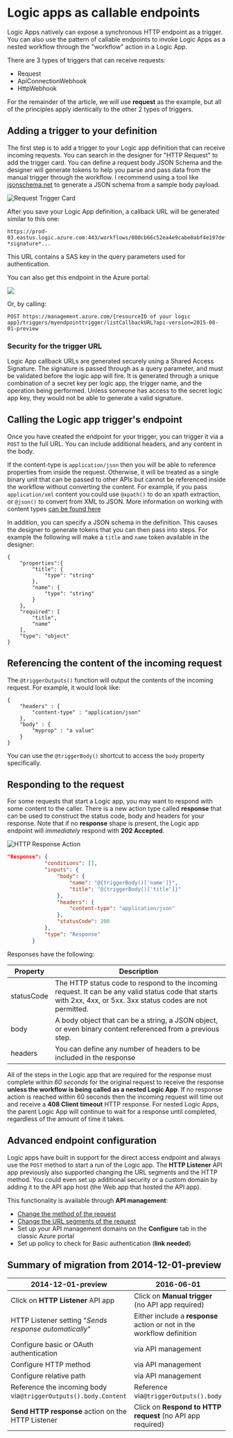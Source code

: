 <properties
   pageTitle="Logic apps as callable endpoints"
   description="How to create and configure trigger endpoints and use them in a Logic app in Azure App Service"
   services="logic-apps"
   documentationCenter=".net,nodejs,java"
   authors="jeffhollan"
   manager="erikre"
   editor=""/>

<tags
   ms.service="logic-apps"
   ms.devlang="multiple"
   ms.topic="article"
   ms.tgt_pltfrm="na"
   ms.workload="integration"
   ms.date="10/18/2016"
   ms.author="jehollan"/>


# <a name="logic-apps-as-callable-endpoints"></a>Logic apps as callable endpoints

Logic Apps natively can expose a synchronous HTTP endpoint as a trigger.  You can also use the pattern of callable endpoints to invoke Logic Apps as a nested workflow through the "workflow" action in a Logic App.

There are 3 types of triggers that can receive requests:

* Request
* ApiConnectionWebhook
* HttpWebhook

For the remainder of the article, we will use **request** as the example, but all of the principles apply identically to the other 2 types of triggers.

## <a name="adding-a-trigger-to-your-definition"></a>Adding a trigger to your definition
The first step is to add a trigger to your Logic app definition that can receive incoming requests.  You can search in the designer for "HTTP Request" to add the trigger card. You can define a request body JSON Schema and the designer will generate tokens to help you parse and pass data from the manual trigger through the workflow.  I recommend using a tool like [jsonschema.net](http://jsonschema.net) to generate a JSON schema from a sample body payload.

![Request Trigger Card][2]

After you save your Logic App definition, a callback URL will be generated similar to this one:
 
``` text
https://prod-03.eastus.logic.azure.com:443/workflows/080cb66c52ea4e9cabe0abf4e197deff/triggers/myendpointtrigger?*signature*...
```

This URL contains a SAS key in the query parameters used for authentication.

You can also get this endpoint in the Azure portal:

![][1]

Or, by calling:

``` text
POST https://management.azure.com/{resourceID of your logic app}/triggers/myendpointtrigger/listCallbackURL?api-version=2015-08-01-preview
```

### <a name="security-for-the-trigger-url"></a>Security for the trigger URL

Logic App callback URLs are generated securely using a Shared Access Signature.  The signature is passed through as a query parameter, and must be validated before the logic app will fire.  It is generated through a unique combination of a secret key per logic app, the trigger name, and the operation being performed.  Unless someone has access to the secret logic app key, they would not be able to generate a valid signature.

## <a name="calling-the-logic-app-triggers-endpoint"></a>Calling the Logic app trigger's endpoint

Once you have created the endpoint for your trigger, you can trigger it via a `POST` to the full URL. You can include additional headers, and any content in the body.

If the content-type is `application/json` then you will be able to reference properties from inside the request. Otherwise, it will be treated as a single binary unit that can be passed to other APIs but cannot be referenced inside the workflow without converting the content.  For example, if you pass `application/xml` content you could use `@xpath()` to do an xpath extraction, or `@json()` to convert from XML to JSON.  More information on working with content types [can be found here](app-service-logic-content-type.md)

In addition, you can specify a JSON schema in the definition. This causes the designer to generate tokens that you can then pass into steps.  For example the following will make a `title` and `name` token available in the designer:

```
{
    "properties":{
        "title": {
            "type": "string"
        },
        "name": {
            "type": "string"
        }
    },
    "required": [
        "title",
        "name"
    ],
    "type": "object"
}
```

## <a name="referencing-the-content-of-the-incoming-request"></a>Referencing the content of the incoming request

The `@triggerOutputs()` function will output the contents of the incoming request. For example, it would look like:

```
{
    "headers" : {
        "content-type" : "application/json"
    },
    "body" : {
        "myprop" : "a value"
    }
}
```

You can use the `@triggerBody()` shortcut to access the `body` property specifically. 

## <a name="responding-to-the-request"></a>Responding to the request

For some requests that start a Logic app, you may want to respond with some content to the caller. There is a new action type called **response** that can be used to construct the status code, body and headers for your response. Note that if no **response** shape is present, the Logic app endpoint will *immediately* respond with **202 Accepted**.

![HTTP Response Action][3]

``` json
"Response": {
            "conditions": [],
            "inputs": {
                "body": {
                    "name": "@{triggerBody()['name']}",
                    "title": "@{triggerBody()['title']}"
                },
                "headers": {
                    "content-type": "application/json"
                },
                "statusCode": 200
            },
            "type": "Response"
        }
```

Responses have the following:

| Property | Description |
| -------- | ----------- |
| statusCode | The HTTP status code to respond to the incoming request. It can be any valid status code that starts with 2xx, 4xx, or 5xx. 3xx status codes are not permitted. | 
| body | A body object that can be a string, a JSON object, or even binary content referenced from a previous step. | 
| headers | You can define any number of headers to be included in the response | 

All of the steps in the Logic app that are required for the response must complete within *60 seconds* for the original request to receive the response **unless the workflow is being called as a nested Logic App**. If no response action is reached within 60 seconds then the incoming request will time out and receive a **408 Client timeout** HTTP response.  For nested Logic Apps, the parent Logic App will continue to wait for a response until completed, regardless of the amount of time it takes.

## <a name="advanced-endpoint-configuration"></a>Advanced endpoint configuration

Logic apps have built in support for the direct access endpoint and always use the `POST` method to start a run of the Logic app. The **HTTP Listener** API app previously also supported changing the URL segments and the HTTP method. You could even set up additional security or a custom domain by adding it to the API app host (the Web app that hosted the API app). 

This functionality is available through **API management**:
* [Change the method of the request](https://msdn.microsoft.com/library/azure/dn894085.aspx#SetRequestMethod)
* [Change the URL segments of the request](https://msdn.microsoft.com/library/azure/7406a8ce-5f9c-4fae-9b0f-e574befb2ee9#RewriteURL)
* Set up your API management domains on the **Configure** tab in the classic Azure portal
* Set up policy to check for Basic authentication (**link needed**)

## <a name="summary-of-migration-from-2014-12-01-preview"></a>Summary of migration from 2014-12-01-preview

|  2014-12-01-preview | 2016-06-01 |
|---------------------|--------------------|
| Click on **HTTP Listener** API app | Click on **Manual trigger** (no API app required) |
| HTTP Listener setting "*Sends response automatically*" | Either include a **response** action or not in the workflow definition |
| Configure basic or OAuth authentication | via API management |
| Configure HTTP method | via API management |
| Configure relative path | via API management |
| Reference the incoming body via`@triggerOutputs().body.Content` | Reference via`@triggerOutputs().body` |
| **Send HTTP response** action on the HTTP Listener | Click on **Respond to HTTP request** (no API app required)


[1]: ./media/app-service-logic-http-endpoint/manualtriggerurl.png
[2]: ./media/app-service-logic-http-endpoint/manualtrigger.png
[3]: ./media/app-service-logic-http-endpoint/response.png
